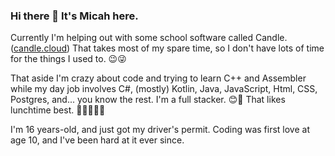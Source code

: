 ### Hi there 👋 It's Micah here.

<!--
**LuvForAirplanes/LuvForAirplanes** is a ✨ _special_ ✨ repository because its `README.md` (this file) appears on your GitHub profile.

Here are some ideas to get you started:

- 🔭 I’m currently working on ...
- 🌱 I’m currently learning ...
- 👯 I’m looking to collaborate on ...
- 🤔 I’m looking for help with ...
- 💬 Ask me about ...
- 📫 How to reach me: ...
- 😄 Pronouns: ...
- ⚡ Fun fact: ...
-->

Currently I'm helping out with some school software called Candle. ([candle.cloud](https://candle.cloud)) That takes most of my spare time, so I don't have lots of time for the things I used to. 😉😜

That aside I'm crazy about code and trying to learn C++ and Assembler while my day job involves C#, (mostly) Kotlin, Java, JavaScript, Html, CSS, Postgres, and... you know the rest. I'm a full stacker. 😊🥪 That likes lunchtime best. 🍔🍕🍟🍰🦐

I'm 16 years-old, and just got my driver's permit. Coding was first love at age 10, and I've been hard at it ever since.
